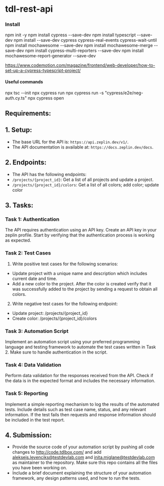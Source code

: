 # tdl-rest-api

### Install
npm init -y 
npm install cypress --save-dev
npm install typescript --save-dev
npm install --save-dev cypress cypress-real-events cypress-wait-until
npm install mochawesome --save-dev
npm install mochawesome-merge --save-dev
npm install cypress-multi-reporters --save-dev
npm install mochawesome-report-generator --save-dev

https://www.codemotion.com/magazine/frontend/web-developer/how-to-set-up-a-cypress-typescript-project/

#### Useful commands
npx tsc --init
npx cypress run
npx cypress run -s "cypress/e2e/neg-auth.cy.ts"
npx cypress open

## Requirements:
## 1. Setup:
- The base URL for the API is: `https://api.zeplin.dev/v1/`.
- The API documentation is available at: `https://docs.zeplin.dev/docs`.
## 2. Endpoints:
- The API has the following endpoints:
- `/projects/{project_id}`: Get a list of all projects and update a project.
- `/projects/{project_id}/colors`: Get a list of all colors; add color; update color
## 3. Tasks:
### Task 1: Authentication
The API requires authentication using an API key. Create an API key in your zeplin
profile.
Start by verifying that the authentication process is working as expected.
### Task 2: Test Cases
1. Write positive test cases for the following scenarios:
- Update project with a unique name and description which includes current date
and time.
- Add a new color to the project. After the color is created verify that it was
successfully added to the project by sending a request to obtain all colors.
2. Write negative test cases for the following endpoint:
- Update project: /projects/{project_id}
- Create color: /projects/{project_id}/colors
### Task 3: Automation Script
Implement an automation script using your preferred programming language and testing
framework to automate the test cases written in Task 2.
Make sure to handle authentication in the script.
### Task 4: Data Validation
Perform data validation for the responses received from the API. Check if the data is in
the expected format and includes the necessary information.
### Task 5: Reporting
Implement a simple reporting mechanism to log the results of the automated tests.
Include details such as test case name, status, and any relevant information. If the test
fails then requests and response information should be included in the test report.
## 4. Submission:
- Provide the source code of your automation script by pushing all code changes to
http://code.tdlbox.com/ and add aleksejs.levenciks@testdevlab.com and
inita.miglane@testdevlab.com as maintainer to the repository. Make sure this repo contains all
the files you have been working on.
- Include a brief document explaining the structure of your automation framework, any design
patterns used, and how to run the tests.
